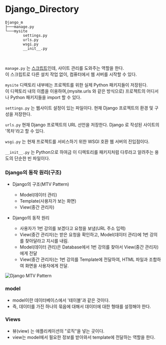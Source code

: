 # Django_Directory

```
Django_m
├───manage.py
└───mysite
        settings.py
        urls.py
        wsgi.py
        __init__.py
```

<br>

`manage.py` 는 [스크립트]()인데, 사이트 관리를 도와주는 역할을 한다.<br>
이 스크립트로 다른 설치 작업 없이, 컴퓨터에서 웹 서버를 시작할 수 있다.

`mysite` 디렉토리 내부에는 프로젝트를 위한 실제 Python 패키지들이 저장된다. <br>이 디렉토리 내의 이름을 이용하여,(mysite.urls 와 같은 방식으로) 프로젝트의 어디서나 Python 패키지들을 import 할 수 있다.

`settings.py` 는 웹사이트 설정이 있는 파일이다. 현재 Django 프로젝트의 환경 및 구성을 저장한다.

`urls.py` 현재 Django 프로젝트의 URL 선언을 저장한다. Django 로 작성된 사이트의 '목차'라고 할 수 있다.

`wsgi.py` 는 현재 프로젝트를 서비스하기 위한 WSGI 호환 웹 서버의 진입점이다.

`__init__.py` 는 Python으로 하여금 이 디렉토리를 패키지처럼 다루라고 알려주는 용도의 단순한 빈 파일이다.

### Django의 동작 원리(구조)

- Django의 구조(MTV Pattern)
    - Model(데이터 관리)
    - Template(사용자가 보는 화면)
    - View(중간 관리자)
    
- Django의 동작 원리
    - 사용자가 1번 강의를 보겠다고 요청을 보냄(URL 주소 입력)
    - View(중간 관리자)는 받은 요청을 확인하고, Model(데이터 관리)에 1번 강의를 찾아달라고 지시를 내림.
    - Model(데이터 관리)은 Database에서 1번 강의를 찾아서 View(중간 관리자)에게 전달
    - View(중간 관리자)는 1번 강의를 Template에 전달하여, HTML 파일과 조합하여 화면을 사용자에게 전달.
    
![Django MTV Pattern](https://i.imgur.com/7wc39KX.png)

### model

- model이란 데이터베이스에서 '테이블'과 같은 것이다.
- 즉, 데이터를 가진 하나의 묶음에 대해서 데이터에 대한 형태를 설정해야 한다.

### Views

- 뷰(view) 는 애플리케이션의 "로직"을 넣는 곳이다.
- view는 model에서 필요한 정보를 받아와서 template에 전달하는 역할을 한다.
    
    
   